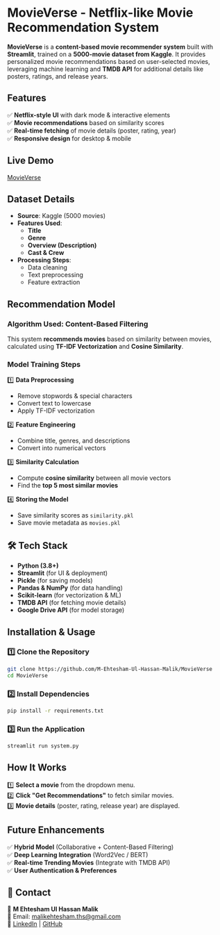 
# MovieVerse - Netflix-like Movie Recommendation System  

**MovieVerse** is a **content-based movie recommender system** built with **Streamlit**, trained on a **5000-movie dataset from Kaggle**. It provides personalized movie recommendations based on user-selected movies, leveraging machine learning and **TMDB API** for additional details like posters, ratings, and release years.  


## Features  
✅ **Netflix-style UI** with dark mode & interactive elements  
✅ **Movie recommendations** based on similarity scores  
✅ **Real-time fetching** of movie details (poster, rating, year)  
✅ **Responsive design** for desktop & mobile  



## Live Demo  
[MovieVerse](https://mymovieverse.streamlit.app/)  



## Dataset Details  

- **Source**: Kaggle (5000 movies)  
- **Features Used**:  
  - **Title**  
  - **Genre**  
  - **Overview (Description)**   
  - **Cast & Crew**   
- **Processing Steps**:  
  - Data cleaning  
  - Text preprocessing  
  - Feature extraction  

## Recommendation Model  

### Algorithm Used: Content-Based Filtering

This system **recommends movies** based on similarity between movies, calculated using **TF-IDF Vectorization** and **Cosine Similarity**.  

###  **Model Training Steps**  
1️⃣ **Data Preprocessing**  
   - Remove stopwords & special characters  
   - Convert text to lowercase  
   - Apply TF-IDF vectorization  
   
2️⃣ **Feature Engineering**  
   - Combine title, genres, and descriptions  
   - Convert into numerical vectors  

3️⃣ **Similarity Calculation**  
   - Compute **cosine similarity** between all movie vectors  
   - Find the **top 5 most similar movies**  

4️⃣ **Storing the Model**  
   - Save similarity scores as `similarity.pkl`  
   - Save movie metadata as `movies.pkl`  

## 🛠️ Tech Stack  
- **Python (3.8+)**  
- **Streamlit** (for UI & deployment)  
- **Pickle** (for saving models)  
- **Pandas & NumPy** (for data handling)  
- **Scikit-learn** (for vectorization & ML)  
- **TMDB API** (for fetching movie details)  
- **Google Drive API** (for model storage)  



## Installation & Usage  

### 1️⃣ **Clone the Repository**  
```bash
git clone https://github.com/M-Ehtesham-Ul-Hassan-Malik/MovieVerse
cd MovieVerse
```

### 2️⃣ **Install Dependencies**  
```bash
pip install -r requirements.txt
```

### 3️⃣ **Run the Application**  
```bash
streamlit run system.py
```


## How It Works  
1️⃣ **Select a movie** from the dropdown menu.  
2️⃣ **Click "Get Recommendations"** to fetch similar movies.  
3️⃣ **Movie details** (poster, rating, release year) are displayed.  


## Future Enhancements  
✅ **Hybrid Model** (Collaborative + Content-Based Filtering)  
✅ **Deep Learning Integration** (Word2Vec / BERT)  
✅ **Real-time Trending Movies** (Integrate with TMDB API)  
✅ **User Authentication & Preferences**  




## 📧 Contact  
👤 **M Ehtesham Ul Hassan Malik**  
📧 Email: malikehtesham.ths@gmail.com  
🔗 [LinkedIn](https://www.linkedin.com/in/m-ehtesham-ul-hassan-malik/) | [GitHub](https://github.com/M-Ehtesham-Ul-Hassan-Malik/)  
